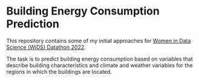 # Building Energy Consumption Prediction

This repository contains some of my initial approaches for [Women in Data Science (WiDS) Datathon 2022](https://www.kaggle.com/c/widsdatathon2022/overview).

The task is to predict building energy consumption based on variables that describe building characteristics and climate and weather variables for the regions in which the buildings are located.
